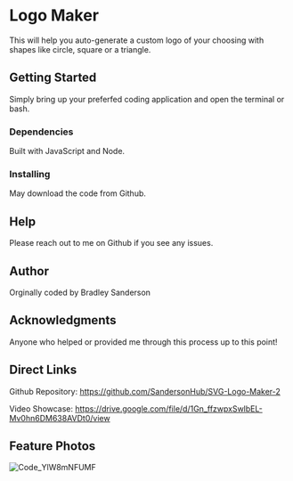 # Logo Maker
This will help you auto-generate a custom logo of your choosing with shapes like circle, square or a triangle.

## Getting Started
Simply bring up your preferfed coding application and open the terminal or bash.

### Dependencies
Built with JavaScript and Node.

### Installing
May download the code from Github.

## Help
Please reach out to me on Github if you see any issues.

## Author
Orginally coded by Bradley Sanderson

## Acknowledgments
Anyone who helped or provided me through this process up to this point!

## Direct Links
Github Repository: https://github.com/SandersonHub/SVG-Logo-Maker-2

Video Showcase: https://drive.google.com/file/d/1Gn_ffzwpxSwlbEL-Mv0hn6DM638AVDt0/view

## Feature Photos
![Code_YlW8mNFUMF](https://github.com/SandersonHub/SVG-Logo-Maker-2/assets/128574459/5f218a26-9a3a-473b-b0c9-d5b1b60912f0)
